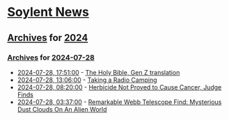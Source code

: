 # [Soylent News](../../../README.md)

## [Archives](../../index.md) for [2024](../index.md)

### [Archives](../../index.md) for [2024-07-28](index.md)

* [2024-07-28, 17:51:00](https://soylentnews.org/article.pl?sid=24/07/27/1857217&from=rss) - [The Holy Bible, Gen Z translation](https://soylentnews.org/article.pl?sid=24/07/27/1857217&from=rss)
* [2024-07-28, 13:06:00](https://soylentnews.org/article.pl?sid=24/07/27/1327217&from=rss) - [Taking a Radio Camping](https://soylentnews.org/article.pl?sid=24/07/27/1327217&from=rss)
* [2024-07-28, 08:20:00](https://soylentnews.org/article.pl?sid=24/07/27/1322230&from=rss) - [Herbicide Not Proved to Cause Cancer, Judge Finds](https://soylentnews.org/article.pl?sid=24/07/27/1322230&from=rss)
* [2024-07-28, 03:37:00](https://soylentnews.org/article.pl?sid=24/07/27/1144259&from=rss) - [Remarkable Webb Telescope Find: Mysterious Dust Clouds On An Alien World](https://soylentnews.org/article.pl?sid=24/07/27/1144259&from=rss)
